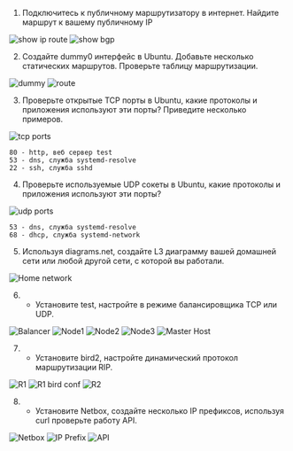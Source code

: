 1. Подключитесь к публичному маршрутизатору в интернет. Найдите маршрут к вашему публичному IP


![show ip route](https://github.com/arhipovea/devops-netology/blob/main/03_8/pic1.png)
![show bgp](https://github.com/arhipovea/devops-netology/blob/main/03_8/pic2.png)

2. Создайте dummy0 интерфейс в Ubuntu. Добавьте несколько статических маршрутов. Проверьте таблицу маршрутизации.

![dummy](https://github.com/arhipovea/devops-netology/blob/main/03_8/pic3.png)
![route](https://github.com/arhipovea/devops-netology/blob/main/03_8/pic4.png)

3. Проверьте открытые TCP порты в Ubuntu, какие протоколы и приложения используют эти порты? Приведите несколько примеров.

![tcp ports](https://github.com/arhipovea/devops-netology/blob/main/03_8/pic5.png)

	80 - http, веб сервер test
	53 - dns, служба systemd-resolve
	22 - ssh, служба sshd

4. Проверьте используемые UDP сокеты в Ubuntu, какие протоколы и приложения используют эти порты?

![udp ports](https://github.com/arhipovea/devops-netology/blob/main/03_8/pic6.png)

	53 - dns, служба systemd-resolve
	68 - dhcp, служба systemd-network

5. Используя diagrams.net, создайте L3 диаграмму вашей домашней сети или любой другой сети, с которой вы работали.

![Home network](https://github.com/arhipovea/devops-netology/blob/main/03_8/pic7.png)

6. * Установите test, настройте в режиме балансировщика TCP или UDP.

![Balancer](https://github.com/arhipovea/devops-netology/blob/main/03_8/pic8.png)
![Node1](https://github.com/arhipovea/devops-netology/blob/main/03_8/pic9.png)
![Node2](https://github.com/arhipovea/devops-netology/blob/main/03_8/pic10.png)
![Node3](https://github.com/arhipovea/devops-netology/blob/main/03_8/pic11.png)
![Master Host](https://github.com/arhipovea/devops-netology/blob/main/03_8/pic12.png)

7. * Установите bird2, настройте динамический протокол маршрутизации RIP.

![R1](https://github.com/arhipovea/devops-netology/blob/main/03_8/pic13.png)
![R1 bird conf](https://github.com/arhipovea/devops-netology/blob/main/03_8/pic14.png)
![R2](https://github.com/arhipovea/devops-netology/blob/main/03_8/pic15.png)

8. * Установите Netbox, создайте несколько IP префиксов, используя curl проверьте работу API.

![Netbox](https://github.com/arhipovea/devops-netology/blob/main/03_8/pic16.png)
![IP Prefix](https://github.com/arhipovea/devops-netology/blob/main/03_8/pic17.png)
![API](https://github.com/arhipovea/devops-netology/blob/main/03_8/pic18.png)

